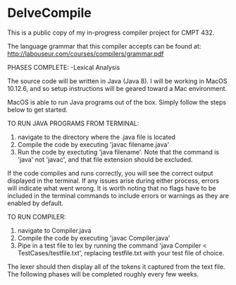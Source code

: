 # DelveCompile
This is a public copy of my in-progress compiler project for CMPT 432.

The language grammar that this compiler accepts can be found at:
http://labouseur.com/courses/compilers/grammar.pdf

PHASES COMPLETE:
-Lexical Analysis

The source code will be written in Java (Java 8). 
I will be working in MacOS 10.12.6, and so setup instructions will be geared toward a Mac environment.

MacOS is able to run Java programs out of the box. Simply follow the steps below to get started.

TO RUN JAVA PROGRAMS FROM TERMINAL:
  1. navigate to the directory where the .java file is located
  2. Compile the code by executing 'javac filename.java'
  3. Run the code by exectuting 'java filename'. Note that the command is 'java' not 'javac', and that file extension should be excluded.
  
If the code compiles and runs correctly, you will see the correct output displayed in the terminal. If any issues arise during either process, errors will indicate what went wrong. It is worth noting that no flags have to be included in the terminal commands to include errors or warnings as they are enabled by default.

TO RUN COMPILER:
  1. navigate to Compiler.java
  2. Compile the code by executing 'javac Compiler.java'
  3. Pipe in a test file to lex by running the command 'java Compiler < TestCases/testfile.txt', replacing testfile.txt with        your test file of choice.
  
The lexer should then display all of the tokens it captured from the text file.
The following phases will be completed roughly every few weeks.

